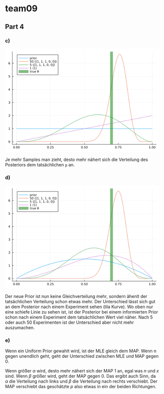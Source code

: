# team09

## Part 4

### c)

![](4c.png)

Je mehr Samples man zieht, desto mehr nähert sich die Verteilung des Posteriors dem tatsächlichen `p` an.


### d)

![](4d.png)

Der neue Prior ist nun keine Gleichverteilung mehr, sondern ähenlt der tatsächlichen Verteilung schon etwas mehr. Der Unterschied lässt sich gut an dem Posterior nach einem Experiment sehen (lila Kurve). Wo oben nur eine schiefe Linie zu sehen ist, ist der Posterior bei einem informierten Prior schon nach einem Experiment dem tatsächlichen Wert viel näher. Nach 5 oder auch 50 Experimenten ist der Unterschied aber nicht mehr auszumachen.

### e)

Wenn ein Uniform Prior gewahlt wird, ist der MLE gleich dem MAP.
Wenn n gegen unendlich geht, geht der Unterschied zwischen MLE und MAP gegen 0.

Wenn größer $\alpha$ wird, desto mehr nähert sich der MAP 1 an, egal was $n$ und $x$ sind. Wenn $\beta$ größer wird, geht der MAP gegen 0. Das ergibt auch Sinn, da $\alpha$ die Verteilung nach links und $\beta$ die Verteilung nach rechts verschiebt. Der MAP verschiebt das geschätzte $p$ also etwas in ein der beiden Richtungen.




